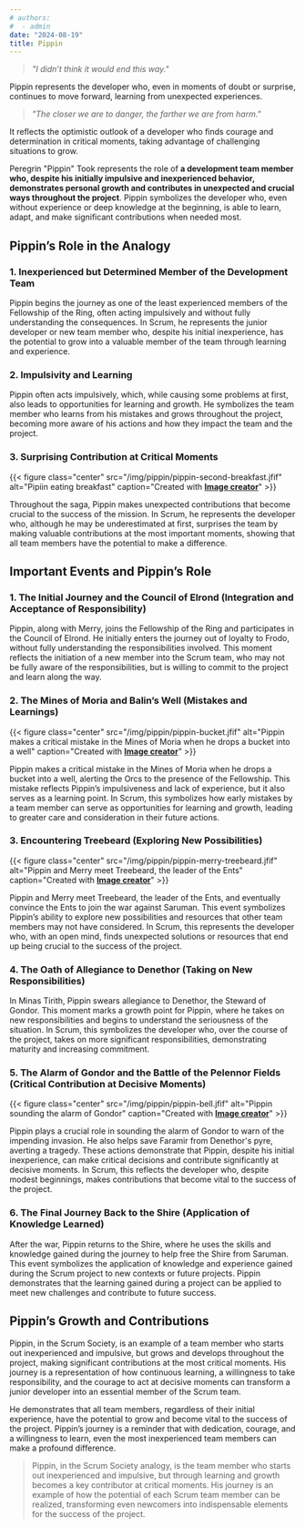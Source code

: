 ```yaml
---
# authors:
#  - admin
date: "2024-08-19"
title: Pippin
---
```


> *"I didn’t think it would end this way."*

Pippin represents the developer who, even in moments of doubt or surprise, continues to move forward, learning from unexpected experiences.

> *"The closer we are to danger, the farther we are from harm."*

It reflects the optimistic outlook of a developer who finds courage and determination in critical moments, taking advantage of challenging situations to grow.


<!--more-->

Peregrin "Pippin" Took represents the role of **a development team member who, despite his initially impulsive and inexperienced behavior, demonstrates personal growth and contributes in unexpected and crucial ways throughout the project**. Pippin symbolizes the developer who, even without experience or deep knowledge at the beginning, is able to learn, adapt, and make significant contributions when needed most.

## Pippin’s Role in the Analogy

### 1. Inexperienced but Determined Member of the Development Team

Pippin begins the journey as one of the least experienced members of the Fellowship of the Ring, often acting impulsively and without fully understanding the consequences. In Scrum, he represents the junior developer or new team member who, despite his initial inexperience, has the potential to grow into a valuable member of the team through learning and experience.

### 2. Impulsivity and Learning



Pippin often acts impulsively, which, while causing some problems at first, also leads to opportunities for learning and growth. He symbolizes the team member who learns from his mistakes and grows throughout the project, becoming more aware of his actions and how they impact the team and the project.

### 3. Surprising Contribution at Critical Moments

{{< figure class="center" src="/img/pippin/pippin-second-breakfast.jfif" alt="Pipiin eating breakfast" caption="Created with [**Image creator**](https://www.bing.com/images/create?)" >}}

Throughout the saga, Pippin makes unexpected contributions that become crucial to the success of the mission. In Scrum, he represents the developer who, although he may be underestimated at first, surprises the team by making valuable contributions at the most important moments, showing that all team members have the potential to make a difference.

## Important Events and Pippin’s Role

### 1. The Initial Journey and the Council of Elrond (Integration and Acceptance of Responsibility)

Pippin, along with Merry, joins the Fellowship of the Ring and participates in the Council of Elrond. He initially enters the journey out of loyalty to Frodo, without fully understanding the responsibilities involved. This moment reflects the initiation of a new member into the Scrum team, who may not be fully aware of the responsibilities, but is willing to commit to the project and learn along the way.

### 2. The Mines of Moria and Balin’s Well (Mistakes and Learnings)

{{< figure class="center" src="/img/pippin/pippin-bucket.jfif" alt="Pippin makes a critical mistake in the Mines of Moria when he drops a bucket into a well" caption="Created with [**Image creator**](https://www.bing.com/images/create?)" >}}

Pippin makes a critical mistake in the Mines of Moria when he drops a bucket into a well, alerting the Orcs to the presence of the Fellowship. This mistake reflects Pippin’s impulsiveness and lack of experience, but it also serves as a learning point. In Scrum, this symbolizes how early mistakes by a team member can serve as opportunities for learning and growth, leading to greater care and consideration in their future actions.

### 3. Encountering Treebeard (Exploring New Possibilities)

{{< figure class="center" src="/img/pippin/pippin-merry-treebeard.jfif" alt="Pippin and Merry meet Treebeard, the leader of the Ents" caption="Created with [**Image creator**](https://www.bing.com/images/create?)" >}}


Pippin and Merry meet Treebeard, the leader of the Ents, and eventually convince the Ents to join the war against Saruman. This event symbolizes Pippin’s ability to explore new possibilities and resources that other team members may not have considered. In Scrum, this represents the developer who, with an open mind, finds unexpected solutions or resources that end up being crucial to the success of the project.

### 4. The Oath of Allegiance to Denethor (Taking on New Responsibilities)

In Minas Tirith, Pippin swears allegiance to Denethor, the Steward of Gondor. This moment marks a growth point for Pippin, where he takes on new responsibilities and begins to understand the seriousness of the situation. In Scrum, this symbolizes the developer who, over the course of the project, takes on more significant responsibilities, demonstrating maturity and increasing commitment.

### 5. The Alarm of Gondor and the Battle of the Pelennor Fields (Critical Contribution at Decisive Moments)

{{< figure class="center" src="/img/pippin/pippin-bell.jfif" alt="Pippin sounding the alarm of Gondor" caption="Created with [**Image creator**](https://www.bing.com/images/create?)" >}}

Pippin plays a crucial role in sounding the alarm of Gondor to warn of the impending invasion. He also helps save Faramir from Denethor's pyre, averting a tragedy. These actions demonstrate that Pippin, despite his initial inexperience, can make critical decisions and contribute significantly at decisive moments. In Scrum, this reflects the developer who, despite modest beginnings, makes contributions that become vital to the success of the project.

### 6. The Final Journey Back to the Shire (Application of Knowledge Learned)

After the war, Pippin returns to the Shire, where he uses the skills and knowledge gained during the journey to help free the Shire from Saruman. This event symbolizes the application of knowledge and experience gained during the Scrum project to new contexts or future projects. Pippin demonstrates that the learning gained during a project can be applied to meet new challenges and contribute to future success.

## Pippin’s Growth and Contributions

Pippin, in the Scrum Society, is an example of a team member who starts out inexperienced and impulsive, but grows and develops throughout the project, making significant contributions at the most critical moments. His journey is a representation of how continuous learning, a willingness to take responsibility, and the courage to act at decisive moments can transform a junior developer into an essential member of the Scrum team.

He demonstrates that all team members, regardless of their initial experience, have the potential to grow and become vital to the success of the project. Pippin’s journey is a reminder that with dedication, courage, and a willingness to learn, even the most inexperienced team members can make a profound difference.


> Pippin, in the Scrum Society analogy, is the team member who starts out inexperienced and impulsive, but through learning and growth becomes a key contributor at critical moments. His journey is an example of how the potential of each Scrum team member can be realized, transforming even newcomers into indispensable elements for the success of the project.


<br>